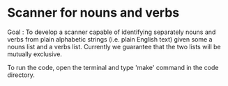 # Scanner for nouns and verbs

Goal : To develop a scanner capable of identifying separately nouns and verbs from plain alphabetic strings (i.e. plain English text) given some a nouns list and a verbs list. Currently we guarantee that the two lists will be mutually exclusive.


To run the code, open the terminal and type 'make' command in the code directory.
